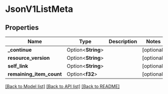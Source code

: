 # JsonV1ListMeta

## Properties

Name | Type | Description | Notes
------------ | ------------- | ------------- | -------------
**_continue** | Option<**String**> |  | [optional]
**resource_version** | Option<**String**> |  | [optional]
**self_link** | Option<**String**> |  | [optional]
**remaining_item_count** | Option<**f32**> |  | [optional]

[[Back to Model list]](../README.md#documentation-for-models) [[Back to API list]](../README.md#documentation-for-api-endpoints) [[Back to README]](../README.md)



